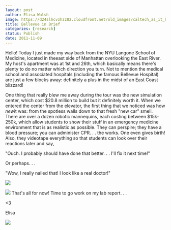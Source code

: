 ```yaml
---
layout: post
author: Elisa Walsh
image: https://d24slhcvzhzz82.cloudfront.net/old_images/caltech_as_it_happens/6a0105349b8251970b015392e894ac970b.png
title: Bellevue in Brief 
categories: [research]
status: Publish
date: 2011-11-09
---
```



Hello! Today I just made my way back from the NYU Langone School of Medicine, located in theeast side of Manhattan overlooking the East River. My host's apartment was at 1st and 26th, which basically means there's plenty to do no matter which direction you turn. Not to mention the medical school and associated hospitals (including the famous Bellevue Hospital) are just a few blocks away: definitely a plus in the midst of an East Coast blizzard!

One thing that really blew me away during the tour was the new simulation center, which cost $20.8 million to build but it definitely worth it. When we entered the center from the elevator, the first thing that we noticed was how *new*it was: from the spotless walls down to that fresh "new car" smell. There are over a dozen robotic mannequins, each costing between $15k-250k, which allow students to show their stuff in an emergency medicine environment that is as realistic as possible. They can perspire; they have a blood pressure; you can administer CPR. . . the works. One even gives birth! Also, they videotape everything so that students can look over their reactions later and say,

"Ouch. I probably should have done that better. . . I'll fix it next time!"

Or perhaps. . .

"Wow, I really nailed that! I look like a real doctor!"

![](https://d24slhcvzhzz82.cloudfront.net/old_images/caltech_as_it_happens/6a0105349b8251970b0162fc3dda9d970d.png)


![](https://d24slhcvzhzz82.cloudfront.net/old_images/caltech_as_it_happens/6a0105349b8251970b015392e8bec3970b.jpg)
That's all for now! Time to go work on my lab report. . .

&lt;3

Elisa

![](https://d24slhcvzhzz82.cloudfront.net/old_images/caltech_as_it_happens/6a0105349b8251970b0162fc3dee02970d.jpg)

